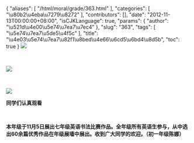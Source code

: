 {
    "aliases": [
        "/html/moral/grade/363.html"
    ],
    "categories": [
        "\u80b2\u4eba\u7279\u8272"
    ],
    "contributors": [],
    "date": "2012-11-13T00:00:00+08:00",
    "isCJKLanguage": true,
    "params": {
        "author": "\u521d\u4e00\u5e74\u7ea7\u7ec4"
    },
    "slug": "363",
    "tags": [
        "\u5e74\u7ea7\u5de5\u4f5c"
    ],
    "title": "\u4e03\u5e74\u7ea7\u82f1\u8bed\u4e66\u6cd5\u6bd4\u8d5b",
    "toc": true
}
**![](https://cdn.tfls.online/mirror/full/de32c3cb741f7fbbc54c3b97e73f20bbc0b48325.jpg)**

 

**![](https://cdn.tfls.online/mirror/full/1ea2937309a2ae26a62433cea4e8ad942024c80a.jpg)**

 

**![](https://cdn.tfls.online/mirror/full/4c8c5726e2c78dac52b3aa68e734eb60cf4d4d53.jpg)**

**同学们认真观看**

 

**本年级于11月5日展出七年级英语书法比赛作品。全年级所有英语生参与，从中选出60余篇优秀作品在年级展墙中展出。收到广大同学的欢迎。（初一年级陈娜）**

